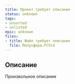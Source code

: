 ```yaml
---
title: Проект требует описания
status: unknown
tags:
- unsorted
- unlisted
epic: unknown
files:
- title: Файл требует описания
  file: Полусфера.FCStd
---
```



## Описание

Произвольное описание